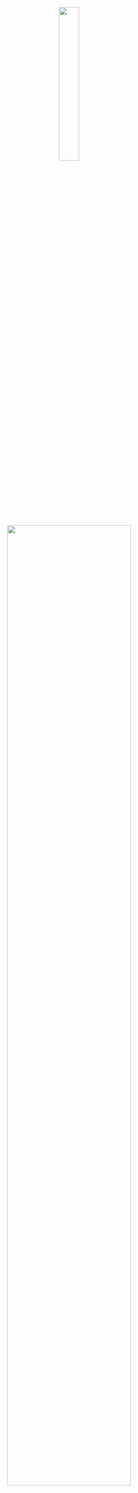 <p align="center">
<img src="https://i.imgur.com/xHIkGo9.png" width="30%">
</p>
<p align="center">
<img src="https://github.com/ec-coding/VT-Lecture/blob/main/img/pokedrafts-vt-2.gif" width="75%">
</p>
<h2 align="center">A demonstration of the View Transition API and its capabilities</h2>

## How It's Made:

**Tech used:**
    <img src="https://img.shields.io/static/v1?label=|&message=HTML5&color=285f65&style=plastic&logo=html5"/>
    <img src="https://img.shields.io/static/v1?label=|&message=CSS3&color=285f65&style=plastic&logo=css3"/>
    <img src="https://img.shields.io/static/v1?label=|&message=JAVASCRIPT&color=3c7f5d&style=plastic&logo=javascript"/>
    <img src="https://img.shields.io/static/v1?label=|&message=BOOTSTRAP&color=316c5e&style=plastic&logo=bootstrap"/>
    <img src="https://img.shields.io/static/v1?label=|&message=NODE.JS&color=cdf998&style=plastic&logo=node.js"/>	
    <img src="https://img.shields.io/static/v1?label=|&message=EXPRESS&color=bbb111&style=plastic&logo=express"/>

## Optimizations
- Review more animation techniques that can be used with the API
- Test integration with React.js using either FlushSync or React Router

## Lessons Learned:
- EJS (Embedded JavaScript)
    - Using template engine-specific syntax to generate additional HTML via JavaScript

- CSS
    - Using the `view-transition-name` property to designate element siblings between related pages.
    - Using the `paint: contain` property to have elements remain static between page transitions.

- JavaScript
    - Working with the path interception functions that are integral to the API 
    - Progressive enhancement functions for runtime environments incompatible with view transitions
